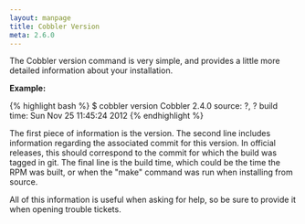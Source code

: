 ```yaml
---
layout: manpage
title: Cobbler Version
meta: 2.6.0
---
```


The Cobbler version command is very simple, and provides a little more detailed information about your installation.

**Example:**

{% highlight bash %}
$ cobbler version
Cobbler 2.4.0
  source: ?, ?
  build time: Sun Nov 25 11:45:24 2012
{% endhighlight %}

The first piece of information is the version. The second line includes information regarding the associated commit for this version. In official releases, this should correspond to the commit for which the build was tagged in git. The final line is the build time, which could be the time the RPM was built, or when the "make" command was run when installing from source.

All of this information is useful when asking for help, so be sure to provide it when opening trouble tickets.
